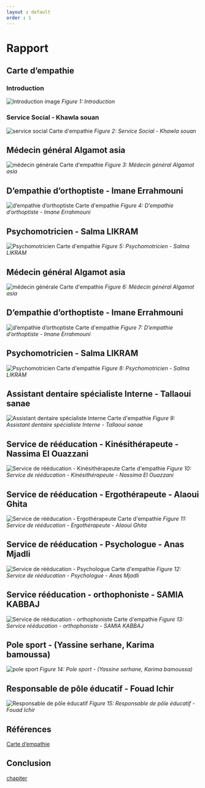 ```yaml
---
layout : default
order : 1
---
```




# Rapport

## Carte d’empathie


### Introduction

![Introduction image](assets/images/Introduction.jpg)
*Figure 1: Introduction*

### Service Social - Khawla souan

![service social Carte d'empathie](assets/images/service-social.png)
*Figure 2: Service Social - Khawla souan*
## Médecin général Algamot asia

![médecin générale Carte d'empathie](assets/images/médecin-générale.png)
*Figure 3: Médecin général Algamot asia*

## D’empathie d’orthoptiste - Imane Errahmouni

![d’empathie d’orthoptiste Carte d'empathie](assets/images/d’empathie-d’orthoptiste.png)
*Figure 4: D’empathie d’orthoptiste - Imane Errahmouni*

## Psychomotricien - Salma LIKRAM

![Psychomotricien Carte d'empathie](assets/images/psychomotricien.png)
*Figure 5: Psychomotricien - Salma LIKRAM*

## Médecin général Algamot asia

![médecin générale Carte d'empathie](assets/images/médecin-générale.png)
*Figure 6: Médecin général Algamot asia*

## D’empathie d’orthoptiste - Imane Errahmouni

![d’empathie d’orthoptiste Carte d'empathie](assets/images/d’empathie-d’orthoptiste.png)
*Figure 7: D’empathie d’orthoptiste - Imane Errahmouni*

## Psychomotricien - Salma LIKRAM

![Psychomotricien Carte d'empathie](assets/images/Psychomotricien.png)
*Figure 8: Psychomotricien - Salma LIKRAM*

## Assistant dentaire spécialiste Interne - Tallaoui sanae

![Assistant dentaire spécialiste Interne Carte d'empathie](assets/images/assistant-dentaire-spécialiste-Interne.png)
*Figure 9: Assistant dentaire spécialiste Interne - Tallaoui sanae*

## Service de rééducation - Kinésithérapeute - Nassima El Ouazzani

![Service de rééducation - Kinésithérapeute  Carte d'empathie](assets/images/Service-de-rééducation-Kinésithérapeute.png)
*Figure 10: Service de rééducation - Kinésithérapeute - Nassima El Ouazzani*



## Service de rééducation - Ergothérapeute - Alaoui Ghita

![Service de rééducation - Ergothérapeute Carte d'empathie](assets/images/Servicederééducation-Ergothérapeute.png)
*Figure 11: Service de rééducation - Ergothérapeute - Alaoui Ghita*

## Service de rééducation - Psychologue - Anas Mjadli

![Service de rééducation - Psychologue Carte d'empathie](assets/images/Service-de-rééducation-Psychologue.png)
*Figure 12: Service de rééducation - Psychologue - Anas Mjadli*

## Service rééducation - orthophoniste - SAMIA KABBAJ

![Service de rééducation - orthophoniste Carte d'empathie](assets/images/Service%20rééducation-orthophoniste.png)
*Figure 13: Service rééducation - orthophoniste - SAMIA KABBAJ*

## Pole sport - (Yassine serhane, Karima bamoussa)

![pole sport](assets/images/pole-sport.png)
*Figure 14: Pole sport - (Yassine serhane, Karima bamoussa)*

## Responsable de pôle éducatif - Fouad Ichir

![Responsable de pôle éducatif](assets/images/Responsable-de-pôle-éducatif.png)
*Figure 15: Responsable de pôle éducatif - Fouad Ichir*

## Références

[Carte d’empathie](https://docs.google.com/presentation/d/1WkibTkxVvAtEwSUtbnktpjZTRztYOJby6Cckc1bsjlg/edit)

## Conclusion


[chapiter](./chapiter1.md)
